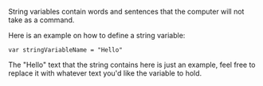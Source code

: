 String variables contain words and sentences that the computer will not take as a command.

Here is an example on how to define a string variable:
```
var stringVariableName = "Hello"
```
The "Hello" text that the string contains here is just an example, feel free to replace it with whatever text you'd like the variable to hold.